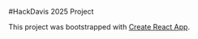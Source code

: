 #HackDavis 2025 Project

This project was bootstrapped with [Create React App](https://github.com/facebook/create-react-app).
